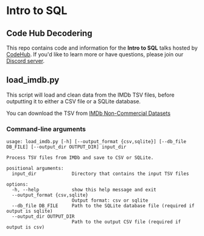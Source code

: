 # Intro to SQL

## Code Hub Decodering

This repo contains code and information for the **Intro to SQL** talks hosted by [CodeHub](https://www.codehub.org.uk). If you'd like to learn more or have questions, please join our [Discord server](https://discord.gg/pQMc4AAHuj).

## load_imdb.py

This script will load and clean data from the IMDb TSV files, before outputting it to either a CSV
file or a SQLite database.

You can download the TSV from [IMDb Non-Commercial Datasets](https://developer.imdb.com/non-commercial-datasets/)

### Command-line arguments

``` shell
usage: load_imdb.py [-h] [--output_format {csv,sqlite}] [--db_file DB_FILE] [--output_dir OUTPUT_DIR] input_dir

Process TSV files from IMDb and save to CSV or SQLite.

positional arguments:
  input_dir             Directory that contains the input TSV files

options:
  -h, --help            show this help message and exit
  --output_format {csv,sqlite}
                        Output format: csv or sqlite
  --db_file DB_FILE     Path to the SQLite database file (required if output is sqlite)
  --output_dir OUTPUT_DIR
                        Path to the output CSV file (required if output is csv)
```

